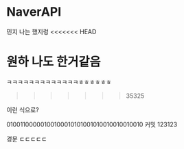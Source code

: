 # NaverAPI

민지
나는 했지렁
<<<<<<< HEAD

원하
나도 한거같음
=======
ㅋㅋㅋㅋㅋㅋㅋㅋㅋㅋㅋㅋㅋㅎㅎㅎㅎㅎㅎ
>>>>>>> 35325

이런 식으로?

01001100000100100010101001010010010010010
커밋 123123

경문
ㄷㄷㄷㄷㄷ
